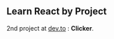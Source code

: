 ## Learn React by Project
2nd project at [dev.to](https://dev.to/drminnaar/11-react-examples-2e6d) : **Clicker**.